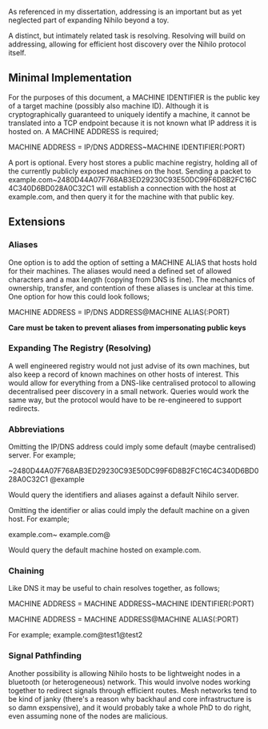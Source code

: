 As referenced in my dissertation, addressing is an important but as yet neglected part of expanding Nihilo beyond a toy.

A distinct, but intimately related task is resolving. Resolving will build on addressing, allowing for efficient host discovery over the Nihilo protocol itself.

## Minimal Implementation

For the purposes of this document, a MACHINE IDENTIFIER is the public key of a target machine (possibly also machine ID). Although it is cryptographically guaranteed to uniquely identify a machine, it cannot be translated into a TCP endpoint because it is not known what IP address it is hosted on. A MACHINE ADDRESS is required;

MACHINE ADDRESS = IP/DNS ADDRESS~MACHINE IDENTIFIER(:PORT)

A port is optional. Every host stores a public machine registry, holding all of the currently publicly exposed machines on the host. Sending a packet to example.com~2480D44A07F768AB3ED29230C93E50DC99F6D8B2FC16C4C340D6BD028A0C32C1 will establish a connection with the host at example.com, and then query it for the machine with that public key.

## Extensions

### Aliases

One option is to add the option of setting a MACHINE ALIAS that hosts hold for their machines. The aliases would need a defined set of allowed characters and a max length (copying from DNS is fine). The mechanics of ownership, transfer, and contention of these aliases is unclear at this time. One option for how this could look follows;

MACHINE ADDRESS = IP/DNS ADDRESS@MACHINE ALIAS(:PORT)

**Care must be taken to prevent aliases from impersonating public keys**

### Expanding The Registry (Resolving)

A well engineered registry would not just advise of its own machines, but also keep a record of known machines on other hosts of interest. This would allow for everything from a DNS-like centralised protocol to allowing decentralised peer discovery in a small network. Queries would work the same way, but the protocol would have to be re-engineered to support redirects.

### Abbreviations

Omitting the IP/DNS address could imply some default (maybe centralised) server. For example;

~2480D44A07F768AB3ED29230C93E50DC99F6D8B2FC16C4C340D6BD028A0C32C1
@example

Would query the identifiers and aliases against a default Nihilo server.

Omitting the identifier or alias could imply the default machine on a given host. For example;

example.com~
example.com@

Would query the default machine hosted on example.com.

### Chaining

Like DNS it may be useful to chain resolves together, as follows;

MACHINE ADDRESS = MACHINE ADDRESS~MACHINE IDENTIFIER(:PORT)

MACHINE ADDRESS = MACHINE ADDRESS@MACHINE ALIAS(:PORT)

For example; example.com@test1@test2

### Signal Pathfinding

Another possibility is allowing Nihilo hosts to be lightweight nodes in a bluetooth (or heterogeneous) network. This would involve nodes working together to redirect signals through efficient routes. Mesh networks tend to be kind of janky (there's a reason why backhaul and core infrastructure is so damn exspensive), and it would probably take a whole PhD to do right, even assuming none of the nodes are malicious.

